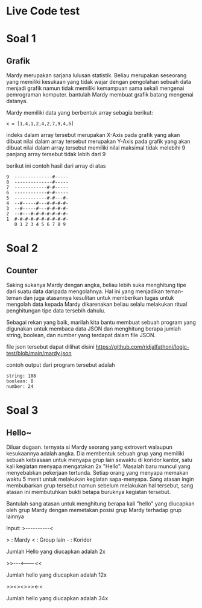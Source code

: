 # Live Code test

# Soal 1

## Grafik
Mardy merupakan sarjana lulusan statistik. Beliau merupakan seseorang yang memiliki kesukaan yang tidak wajar dengan pengolahan sebuah data menjadi grafik namun tidak memiliki kemampuan sama sekali mengenai pemrograman komputer. bantulah Mardy membuat grafik batang mengenai datanya.

Mardy memiliki data yang berbentuk array sebagia berikut:

    x = [1,4,1,2,4,2,7,9,4,5]

indeks dalam array tersebut merupakan X-Axis pada grafik yang akan dibuat
nilai dalam array tersebut merupakan Y-Axis pada grafik yang akan dibuat
nilai dalam array tersebut memiliki nilai maksimal tidak melebihi 9
panjang array tersebut tidak lebih dari 9

berikut ini contoh hasil dari array di atas

    9  --------------#-----
    8  --------------#-----
    7  ------------#-#-----
    6  ------------#-#-----
    5  ------------#-#---#-
    4  --#-----#---#-#-#-#-
    3  --#-----#---#-#-#-#-
    2  --#---#-#-#-#-#-#-#-
    1  #-#-#-#-#-#-#-#-#-#-
       0 1 2 3 4 5 6 7 8 9 

# Soal 2

## Counter
Saking sukanya Mardy dengan angka, beliau lebih suka menghitung tipe dari suatu data daripada mengolahnya. Hal ini yang menjadikan teman-teman dan juga atasannya kesulitan untuk memberikan tugas untuk mengolah data kepada Mardy dikarenakan beliau selalu melakukan ritual penghitungan tipe data tersebih dahulu.

Sebagai rekan yang baik, marilah kita bantu membuat sebuah program yang digunakan untuk membaca data JSON dan menghitung berapa jumlah string, boolean, dan number yang terdapat dalam file JSON.

file json tersebut dapat dilihat disini https://github.com/ridjalfathoni/logic-test/blob/main/mardy.json

contoh output dari program tersebut adalah

    string: 108
    boolean: 8
    number: 24


# Soal 3

## Hello~
Diluar dugaan. ternyata si Mardy seorang yang extrovert walaupun kesukaannya adalah angka. Dia membentuk sebuah grup yang memiliki sebuah kebiasaan untuk menyapa grup lain sewaktu di koridor kantor, satu kali kegiatan menyapa mengatakan 2x "Hello". Masalah baru muncul yang menyebabkan pekerjaan tertunda. Setiap orang yang menyapa memakan waktu 5 menit untuk melakukan kegiatan sapa-menyapa. Sang atasan ingin membubarkan grup tersebut namun sebelum melakukan hal tersebut, sang atasan ini membutuhkan bukti betapa buruknya kegiatan tersebut.

Bantulah sang atasan untuk menghitung berapa kali "hello" yang diucapkan oleh grup Mardy dengan memetakan posisi grup Mardy terhadap grup lainnya

Input:
\>----------<

\> : Mardy
< : Group lain
\-  : Koridor

Jumlah Hello yang diucapkan adalah 2x

\>>---<---<<

Jumlah hello yang diucapkan adalah 12x

\>><><>>><-<

Jumlah hello yang diucapkan adalah 34x